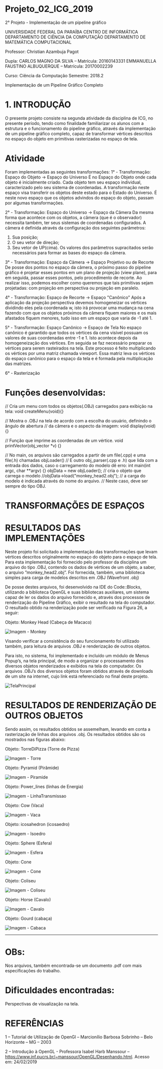 # Projeto_02_ICG_2019
2° Projeto - Implementação de um pipeline gráfico

UNIVERSIDADE FEDERAL DA PARAÍBA
CENTRO DE INFORMÁTICA
DEPARTAMENTO DE CIÊNCIA DA COMPUTAÇÃO
DEPARTAMENTO DE MATEMÁTICA COMPUTACIONAL

Professor: Christian Azambuja Pagot 

Dupla:
CARLOS MAGNO DA SILVA – Matrícula: 20160143331
EMMANUELLA FAUSTINO ALBUQUERQUE – Matrícula: 20170002239

Curso: Ciência da Computação
Semestre: 2018.2 

Implementação de um Pipeline Gráfico Completo

# 1. INTRODUÇÃO
O presente projeto consiste na segunda atividade da disciplina de ICG, no presente
período, tendo como finalidade familiarizar os alunos com a estrutura e o
funcionamento do pipeline gráfico, através da implementação de um pipeline gráfico
completo, capaz de transformar vértices descritos no espaço do objeto em primitivas
rasterizadas no espaço de tela. 

# Atividade 
Foram implementadas as seguintes transformações: 
1° - Transformação: Espaço do Objeto → Espaço do Universo 
É no Espaço do Objeto onde cada objeto é inicialmente criado. Cada objeto tem seu
espaço individual, caracterizado pelo seu sistema de coordenadas. 
A transformação neste espaço visa transferir os objetos deste estado para o Estado
do Universo. É neste novo espaço que os objetos advindos do espaço do objeto,
passam por algumas transformações.

2° - Transformação: Espaço do Universo → Espaço da Câmera 
Da mesma forma que acontece com os objetos, a câmera (que é o observador)
necessita também, ter seus sistemas de coordenadas configurados. A câmera é definida
através da configuração dos seguintes parâmetros:
1. Sua posição;
2. O seu vetor de direção;
3. Seu vetor de UP(cima).
Os valores dos parâmetros supracitados serão necessários para formar as bases do
espaço da câmera.

3° - Transformação: Espaço da Câmera → Espaço Projetivo ou de Recorte
De posse dos pontos no espaço da câmera, o próximo passo do pipeline gráfico é
projetar esses pontos em um plano de projeção (view plane), para em seguida, passar
esses pontos, pelo procedimento de recorte. Ao realizar isso, podemos escolher como
queremos que tais primitivas sejam projetadas: com projeção em perspectiva ou
projeção em paralelo.

4° - Transformação: Espaço de Recorte → Espaço "Canônico" 
Após a aplicação da projeção perspectiva devemos homogeneizar os vértices
dividindo eles pela coordenada w, isto irá provocar uma mudança na cena fazendo com
que os objetos próximos da câmera fiquem maiores e os mais afastados fiquem menores,
tudo isso em um espaço que varia de -1 até 1.

5° - Transformação: Espaço Canônico → Espaço de Tela 
No espaço canônico é garantido que todos os vértices da cena visível possuam os
valores de suas coordenadas entre -1 e 1. Isto acontece depois da homogeneização dos
vértices. Em seguida se faz necessário preparar os vértices para serem rasteirados na tela. 
Este processo é feito multiplicando os vértices por uma matriz chamada viewport. 
Essa matriz leva os vértices do espaço canônico para o espaço da tela e é formada pela 
multiplicação das matrizes.

6° - Rasterização 

# Funções desenvolvidas:

// Cria um menu com todos os objetos(.OBJ) carregados para exibição na tela:
void createMenu(void){} 

// Mostra o .OBJ na tela de acordo com a escolha do usuário, definindo o ângulo de abertura 
// da câmera e o aspecto da imagem:
void display(void) {}

// Função que imprime as coordenadas de um vértice.
void printVector(obj_vector *v) {}

// No main, os arquivos são carregados a partir de um file(.cpp) e uma file(.h) chamadas objLoader()
// E outro obj_parser(.cpp e .h) que lida com a entrada dos dados, caso o carregamento do modelo dê erro:
int main(int argc, char **argv) {} 
objData = new objLoader();			// cria o objeto que carrega o modelo
//objData->load("monkey_head2.obj");	// a carga do modelo é indicada através do nome do arquivo.
// Neste caso, deve ser sempre do tipo OBJ.

# TRANSFORMAÇÕES DE ESPAÇOS
# RESULTADOS DAS IMPLEMENTAÇÕES 

Neste projeto foi solicitado a implementação das transformações que levam vértices
descritos originalmente no espaço do objeto para o espaço de tela. Para esta
implementação foi fornecido pelo professor da disciplina um arquivo do tipo .OBJ,
contendo os dados de vértices de um objeto, a saber, o arquivo ”monkey_head2.obj”.
Foi fornecida, também, uma biblioteca simples para carga de modelos descritos em .OBJ
(Wavefront .obj)

De posse destes arquivos, foi desenvolvido na IDE do Code::Blocks, utilizando a
biblioteca OpenGL e suas bibliotecas auxiliares, um sistema capaz de ler os dados do
arquivo fornecido e, através dos processos de renderização do Pipeline Gráfico, exibir o
resultado na tela do computador.
O resultado obtido na renderização pode ser verificado na Figura 26, a seguir: 

Objeto: Monkey Head (Cabeça de Macaco)

![Imagem - Monkey](https://user-images.githubusercontent.com/46049252/56478728-c3367780-6487-11e9-99e3-bbd494e8a43a.png)

Visando verificar a consistência do seu funcionamento foi utilizado também, para leitura de arquivos .OBJ e renderização de outros objetos. 

Para isto, no sistema, foi implementado e incluído um módulo de Menus Popup’s,
na tela principal, de modo a organizar o processamento
dos diversos objetos renderizados e exibidos na tela do computador. Os arquivos .OBJ’s
dos diversos objetos foram obtidos através de downloads de um site na internet, cujo link
está referenciado no final deste projeto. 

![TelaPrincipal](https://user-images.githubusercontent.com/46049252/56478900-a189c000-6488-11e9-8e50-fa0ca60b4690.png)

# RESULTADOS DE RENDERIZAÇÃO DE OUTROS OBJETOS

Sendo assim, os resultados obtidos se assemelham, levando em conta a rasterização de linhas dos arquivos .obj.
Os resultados obtidos são os mostrados nas figuras abaixo:

Objeto: TorreDiPizza (Torre de Pizza) 

![Imagem - Torre](https://user-images.githubusercontent.com/46049252/56478934-c716c980-6488-11e9-84eb-876c30cbc8d2.png)

Objeto: Pyramid (Pirâmide) 

![Imagem - Piramide](https://user-images.githubusercontent.com/46049252/56478935-ca11ba00-6488-11e9-9b10-0096d0cf65ac.png)

Objeto: Power_lines (linhas de Energia) 

![Imagem - LinhaTransmissao](https://user-images.githubusercontent.com/46049252/56478938-d0a03180-6488-11e9-8b3e-9253a59bd091.png)

Objeto: Cow (Vaca) 

![Imagem - Vaca](https://user-images.githubusercontent.com/46049252/56478942-d4cc4f00-6488-11e9-88a9-8259b0dd0964.png)

Objeto: icosahedron (icosaedro) 

![Imagem - Isoedro](https://user-images.githubusercontent.com/46049252/56478947-d8f86c80-6488-11e9-9fdf-4cfc47542732.png)

Objeto: Sphere (Esfera) 

![Imagem - Esfera](https://user-images.githubusercontent.com/46049252/56478950-db5ac680-6488-11e9-97bf-394a2a300a7c.png)

Objeto: Cone 

![Imagem - Cone](https://user-images.githubusercontent.com/46049252/56478952-df86e400-6488-11e9-91cb-40d980ced573.png)

Objeto: Coliseu 

![Imagem - Coliseu](https://user-images.githubusercontent.com/46049252/56478955-e31a6b00-6488-11e9-9be1-2c2ec22dc9d8.png)

Objeto: Horse (Cavalo) 

![Imagem - Cavalo](https://user-images.githubusercontent.com/46049252/56478958-e6155b80-6488-11e9-8f02-470461fe2f89.png)

Objeto: Gourd (cabaça) 

![Imagem - Cabaca](https://user-images.githubusercontent.com/46049252/56478963-e9a8e280-6488-11e9-8dc3-ee8e9bf713b8.png)

----------------------------------------------------------------------------------------------------------------------------------------

# OBs: 
Nos arquivos, também encontrada-se um documento .pdf com mais especificações do trabalho.

# Dificuldades encontradas:
Perspectivas de visualização na tela.

# REFERÊNCIAS

1 – Tutorial de Utilização de OpenGl – Marcionílio Barbosa Sobrinho – Belo Horizonte –
MG – 2003

2 – Introdução à OpenGL - Professora Isabel Harb Manssour –
https://www.inf.pucrs.br/~manssour/OpenGL/Desenhando.html.
 Acesso em: 24/02/2019
